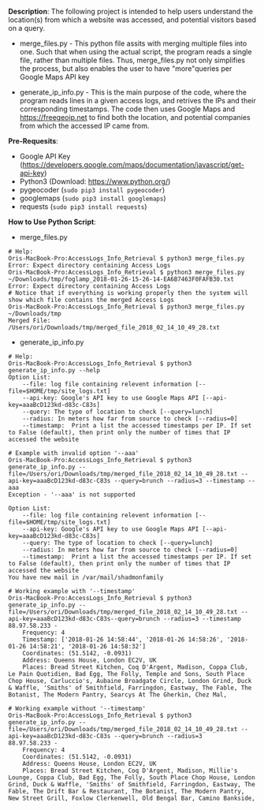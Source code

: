**Description**: 
The following project is intended to help users understand the location(s) from which a website was accessed, and potential visitors based on a query. 

* merge_files.py - This python file assits with merging multiple files into one. Such that when using the actual script, the program reads a single file, rather than multiple files. Thus, merge_files.py not only simplifies the process, but also enables the user to have "more"queries per Google Maps API key

* generate_ip_info.py - This is the main purpose of the code, where the program reads lines in a given access logs, and retrives the IPs and their corresponding timestamps. The code then uses Google Maps and https://freegeoip.net to find both the location, and potential companies from which the accessed IP came from. 

**Pre-Requesits**: 
* Google API Key (https://developers.google.com/maps/documentation/javascript/get-api-key) 
* Python3 (Download: https://www.python.org/)
* pygeocoder (```sudo pip3 install pygeocoder```) 
* googlemaps (```sudo pip3 install googlemaps```)
* requests (```sudo pip3 install requests```) 


**How to Use Python Script**: 

* merge_files.py 
```
# Help: 
Oris-MacBook-Pro:AccessLogs_Info_Retrieval $ python3 merge_files.py 
Error: Expect directory containing Access Logs
Oris-MacBook-Pro:AccessLogs_Info_Retrieval $ python3 merge_files.py ~/Downloads/tmp/foglamp_2018-01-26-15-26-14-EA6B7463F0FAFB30.txt 
Error: Expect directory containing Access Logs
# Notice that if everything is working properly then the system will show which file contains the merged Access Logs
Oris-MacBook-Pro:AccessLogs_Info_Retrieval $ python3 merge_files.py ~/Downloads/tmp
Merged File: /Users/ori/Downloads/tmp/merged_file_2018_02_14_10_49_28.txt
``` 

* generate_ip_info.py
```
# Help: 
Oris-MacBook-Pro:AccessLogs_Info_Retrieval $ python3 generate_ip_info.py --help
Option List: 
	--file: log file containing relevent information [--file=$HOME/tmp/site_logs.txt]
	--api-key: Google's API key to use Google Maps API [--api-key=aaaBcD123kd-d83c-C83s]
	--query: The type of location to check [--query=lunch]
	--radius: In meters how far from source to check [--radius=0]
	--timestamp:  Print a list the accessed timestamps per IP. If set to False (default), then print only the number of times that IP accessed the website

# Example with invalid option '--aaa'
Oris-MacBook-Pro:AccessLogs_Info_Retrieval $ python3 generate_ip_info.py --file=/Users/ori/Downloads/tmp/merged_file_2018_02_14_10_49_28.txt --api-key=aaaBcD123kd-d83c-C83s --query=brunch --radius=3 --timestamp --aaa 
Exception - '--aaa' is not supported

Option List: 
	--file: log file containing relevent information [--file=$HOME/tmp/site_logs.txt]
	--api-key: Google's API key to use Google Maps API [--api-key=aaaBcD123kd-d83c-C83s]
	--query: The type of location to check [--query=lunch]
	--radius: In meters how far from source to check [--radius=0]
	--timestamp:  Print a list the accessed timestamps per IP. If set to False (default), then print only the number of times that IP accessed the website
You have new mail in /var/mail/shadmonfamily

# Working example with '--timestamp'
Oris-MacBook-Pro:AccessLogs_Info_Retrieval $ python3 generate_ip_info.py --file=/Users/ori/Downloads/tmp/merged_file_2018_02_14_10_49_28.txt --api-key=aaaBcD123kd-d83c-C83s--query=brunch --radius=3 --timestamp
88.97.58.233 -
	Frequency: 4
	Timestamp: ['2018-01-26 14:58:44', '2018-01-26 14:58:26', '2018-01-26 14:58:21', '2018-01-26 14:58:32']
	Coordinates: (51.5142, -0.0931)
	Address: Queens House, London EC2V, UK
	Places: Bread Street Kitchen, Coq D'Argent, Madison, Coppa Club, Le Pain Quotidien, Bad Egg, The Folly, Temple and Sons, South Place Chop House, Carluccio's, Aubaine Broadgate Circle, London Grind, Duck & Waffle, 'Smiths' of Smithfield, Farringdon, Eastway, The Fable, The Botanist, The Modern Pantry, Searcys At The Gherkin, Chez Mal, 

# Working example without '--timestamp' 
Oris-MacBook-Pro:AccessLogs_Info_Retrieval $ python3 generate_ip_info.py --file=/Users/ori/Downloads/tmp/merged_file_2018_02_14_10_49_28.txt --api-key=aaaBcD123kd-d83c-C83s --query=brunch --radius=3 
88.97.58.233 -
	Frequency: 4
	Coordinates: (51.5142, -0.0931)
	Address: Queens House, London EC2V, UK
	Places: Bread Street Kitchen, Coq D'Argent, Madison, Millie's Lounge, Coppa Club, Bad Egg, The Folly, South Place Chop House, London Grind, Duck & Waffle, 'Smiths' of Smithfield, Farringdon, Eastway, The Fable, The Drift Bar & Restaurant, The Botanist, The Modern Pantry, New Street Grill, Foxlow Clerkenwell, Old Bengal Bar, Camino Bankside, 

```
